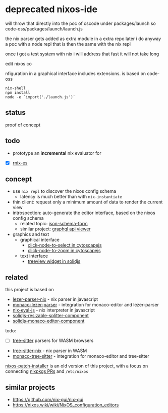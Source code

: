 # deprecated nixos-ide

will throw that directly into the poc of cscode under packages/launch so code-oss/packages/launch/launch.js

the nix parser gets added as extra module in a extra repo later i do anyway a poc with a node repl that is then the same with the nix repl 

once i got a test system with nix i will address that fast it will not take long


edit nixos co


nfiguration in a graphical interface includes extensions. is based on code-oss 

```
nix-shell
npm install
node -e `import('./launch.js')`
```

## status

proof of concept

## todo

* prototype an **incremental** nix evaluator for 
- [x] [rnix-es](https://github.com/nix-community/rnix-lsp/issues/41)


## concept

* use `nix repl` to discover the nixos config schema
  * latency is much better than with `nix-instantiate`
* thin client: request only a minimum amount of data to render the current view
* introspection: auto-generate the editor interface, based on the nixos config schema
  * related topic: [json-schema-form](https://github.com/topics/json-schema-form)
  * similar project: [graphql api viewer](https://github.com/Brbb/graphql-rover)
* graphics and text
  * graphical interface
    * [click-node-to-select in cytoscapejs](http://manual.cytoscape.org/en/stable/Navigation_and_Layout.html#select)
    * [click-node-to-zoom in cytoscapejs](https://stackoverflow.com/questions/52255932/how-to-zoom-in-a-selected-node-in-cytoscape)
  * text interface
    * [treeview widget in solidjs](https://milahu.github.io/solidjs-treeview-component/)

## related

this project is based on

* [lezer-parser-nix](https://github.com/milahu/lezer-parser-nix) - nix parser in javascript
* [monaco-lezer-parser](https://github.com/milahu/monaco-lezer-parser) - integration for monaco-editor and lezer-parser
* [nix-eval-js](https://github.com/milahu/nix-eval-js) - nix interpreter in javascript
* [solidjs-resizable-splitter-component](https://github.com/milahu/solidjs-resizable-splitter-component)
* [solidjs-monaco-editor-component](https://github.com/milahu/solidjs-monaco-editor-component)

todo: 
- [ ] [tree-sitter](https://github.com/tree-sitter/tree-sitter) parsers for WASM browsers

* [tree-sitter-nix](https://github.com/cstrahan/tree-sitter-nix) - nix parser in WASM
* [monaco-tree-sitter](https://github.com/milahu/monaco-tree-sitter) - integration for monaco-editor and tree-sitter

[nixos-patch-installer](https://github.com/milahu/nixos-patch-installer) is an old version of this project, with a focus on connecting [nixpkgs PRs](https://github.com/NixOS/nixpkgs/pulls) and `/etc/nixos`

## similar projects

* https://github.com/nix-gui/nix-gui
* https://nixos.wiki/wiki/NixOS_configuration_editors

